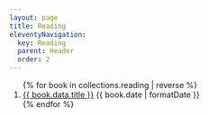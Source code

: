 ```yaml
---
layout: page
title: Reading
eleventyNavigation:
  key: Reading
  parent: Header
  order: 2
---
```


<ol class="flex gap-4 flex-col">
{% for book in collections.reading | reverse %}
  <li class="flex justify-between gap-1">
    <a href="{{ book.url }}">{{ book.data.title }}</a>
    <time dateTime="{{ book.date | toISO }}" class="whitespace-pre tabular-nums">{{ book.date | formatDate }}</time>
  </li>
{% endfor %}
</ol>
